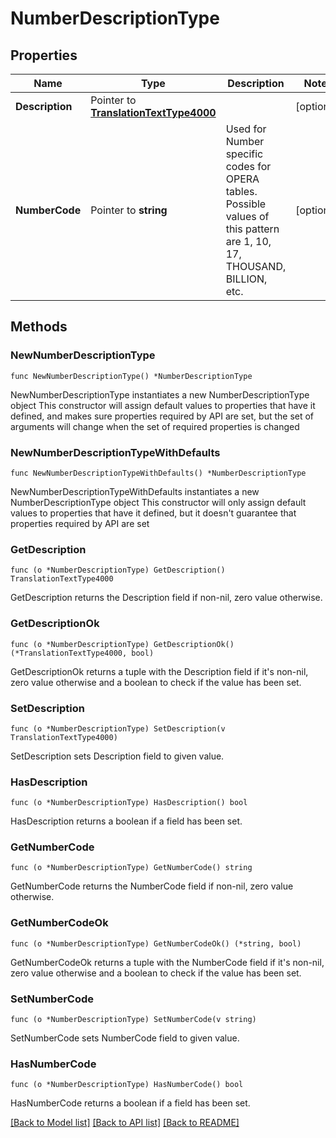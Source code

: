# NumberDescriptionType

## Properties

Name | Type | Description | Notes
------------ | ------------- | ------------- | -------------
**Description** | Pointer to [**TranslationTextType4000**](TranslationTextType4000.md) |  | [optional] 
**NumberCode** | Pointer to **string** | Used for Number specific codes for OPERA tables. Possible values of this pattern are 1, 10, 17, THOUSAND, BILLION, etc. | [optional] 

## Methods

### NewNumberDescriptionType

`func NewNumberDescriptionType() *NumberDescriptionType`

NewNumberDescriptionType instantiates a new NumberDescriptionType object
This constructor will assign default values to properties that have it defined,
and makes sure properties required by API are set, but the set of arguments
will change when the set of required properties is changed

### NewNumberDescriptionTypeWithDefaults

`func NewNumberDescriptionTypeWithDefaults() *NumberDescriptionType`

NewNumberDescriptionTypeWithDefaults instantiates a new NumberDescriptionType object
This constructor will only assign default values to properties that have it defined,
but it doesn't guarantee that properties required by API are set

### GetDescription

`func (o *NumberDescriptionType) GetDescription() TranslationTextType4000`

GetDescription returns the Description field if non-nil, zero value otherwise.

### GetDescriptionOk

`func (o *NumberDescriptionType) GetDescriptionOk() (*TranslationTextType4000, bool)`

GetDescriptionOk returns a tuple with the Description field if it's non-nil, zero value otherwise
and a boolean to check if the value has been set.

### SetDescription

`func (o *NumberDescriptionType) SetDescription(v TranslationTextType4000)`

SetDescription sets Description field to given value.

### HasDescription

`func (o *NumberDescriptionType) HasDescription() bool`

HasDescription returns a boolean if a field has been set.

### GetNumberCode

`func (o *NumberDescriptionType) GetNumberCode() string`

GetNumberCode returns the NumberCode field if non-nil, zero value otherwise.

### GetNumberCodeOk

`func (o *NumberDescriptionType) GetNumberCodeOk() (*string, bool)`

GetNumberCodeOk returns a tuple with the NumberCode field if it's non-nil, zero value otherwise
and a boolean to check if the value has been set.

### SetNumberCode

`func (o *NumberDescriptionType) SetNumberCode(v string)`

SetNumberCode sets NumberCode field to given value.

### HasNumberCode

`func (o *NumberDescriptionType) HasNumberCode() bool`

HasNumberCode returns a boolean if a field has been set.


[[Back to Model list]](../README.md#documentation-for-models) [[Back to API list]](../README.md#documentation-for-api-endpoints) [[Back to README]](../README.md)


